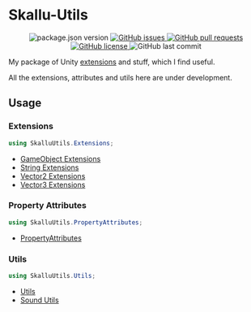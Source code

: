 # Skallu-Utils

<p align="center">
	<img alt="package.json version" src ="https://img.shields.io/github/package-json/v/Skallu0711/Skallu-Utils" />
	<a href="https://github.com/Skallu0711/Skallu-Utils/issues">
		<img alt="GitHub issues" src ="https://img.shields.io/github/issues/Skallu0711/Skallu-Utils" />
	</a>
	<a href="https://github.com/Skallu0711/Skallu-Utils/pulls">
		<img alt="GitHub pull requests" src ="https://img.shields.io/github/issues-pr/Skallu0711/Skallu-Utils" />
	</a>
	<a href="https://github.com/Skallu0711/Skallu-Utils/blob/master/LICENSE">
		<img alt="GitHub license" src ="https://img.shields.io/github/license/Skallu0711/Skallu-Utils" />
	</a>
	<img alt="GitHub last commit" src ="https://img.shields.io/github/last-commit/Skallu0711/Skallu-Utils" />
</p>

My package of Unity [extensions](http://en.wikipedia.org/wiki/Extension_method) and stuff, which I find useful.

All the extensions, attributes and utils here are under development.

## Usage

### Extensions
```csharp
using SkalluUtils.Extensions;
```
* [GameObject Extensions](Runtime/Extensions/GameObjectExtensions.cs) 
* [String Extensions](Runtime/Extensions/StringExtensions.cs)
* [Vector2 Extensions](Runtime/Extensions/Vector2Extensions.cs)
* [Vector3 Extensions](Runtime/Extensions/Vector3Extensions.cs)

### Property Attributes
```csharp
using SkalluUtils.PropertyAttributes;
```
* [PropertyAttributes](Runtime/PropertyAttributes)

### Utils
```csharp
using SkalluUtils.Utils;
```
* [Utils](Runtime/Utils)
* [Sound Utils](Runtime/Utils/Soundutils.cs)

